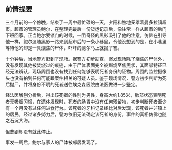 ## 前情提要

三个月前的一个傍晚，结束了一周中最忙碌的一天，夕阳和煦地笼罩着曼多拉镇超市。超市的管理员鲍尔，在整理完最后一份货运记录后，像往常一样从超市的后门下班回家。正当鲍尔要锁门的时候，一团奇怪的黑影吸引了他的注意，仿佛在引导他一样，鲍尔追随黑影一路来到超市后的一条小巷里，令他没想到的是，在小巷里等待他的却是一具烧焦的尸体，吓坏的鲍尔马上就报了警。

十分钟后，当地警方赶到了现场。据警方初步勘查，案发现场除了烧焦的尸体外，没有发现其他被焚烧过的痕迹，由于尸体表面完全被燃烧至焦黑状，其面部特征已经无法辨认，现场周围也没有找到任何能够表明死者身份的证物。周围的监控摄像头也没有拍到任何可能跟案件相关的可疑人员。鉴于现场情况，警方初步判断为死后抛尸，并将身份不明的死者送往埃克森医院由法医做进一步鉴定。

经法医解刨分析后，得出该死者的性别为男性，身高大约1.85米，肺部状态表明死者无吸烟习惯，在遗体发现时，死者的肠胃中没有任何残留物，初步判断死者至少有一个月没有过任何进食行为。该死者的牙科记录经比对后发现，该死者并非镇上的居民。经过诸多努力后，警方依旧无法确定该死者的身份，事件的真相仿佛也随之石沉大海。

但悲剧却没有就此停止。

事发一周后，鲍尔与家人的尸体被邻居发现了。



